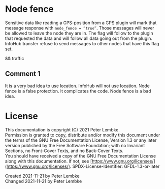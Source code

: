 # Node fence
Sensitive data like reading a GPS-position from a GPS plugin will mark that message response with `node_fence = ”true”`.
Those messages will never be allowed to leave the node they are in. The flag will follow to the plugin that requested the data and will follow all data going out from the plugin.
InfoHub transfer refuse to send messages to other nodes that have this flag set.

&& traffic

## Comment 1
It is a very bad idea to use location. InfoHub will not use location.
Node fence is a false protection. It complicates the code. Node fence is a bad idea.

# License
This documentation is copyright (C) 2021 Peter Lembke.  
Permission is granted to copy, distribute and/or modify this document under the terms of the GNU Free Documentation License, Version 1.3 or any later version published by the Free Software Foundation; with no Invariant Sections, no Front-Cover Texts, and no Back-Cover Texts.  
You should have received a copy of the GNU Free Documentation License along with this documentation. If not, see [https://www.gnu.org/licenses/](https://www.gnu.org/licenses/).  SPDX-License-Identifier: GFDL-1.3-or-later

Created 2021-11-21 by Peter Lembke  
Changed 2021-11-21 by Peter Lembke  
